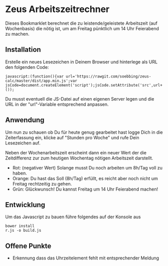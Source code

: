 # Zeus Arbeitszeitrechner

Dieses Bookmarklet berechnet die zu leistende/geleistete Arbeitszeit (auf Wochenbasis) die nötig ist, um am Freitag
pünktlich um 14 Uhr Feierabend zu machen.

## Installation

Erstelle ein neues Lesezeichen in Deinem Browser und hinterlege als URL den folgenden Code:

    javascript:(function(){var url='https://rawgit.com/soebbing/zeus-calc/master/dist/app.min.js';var jsCode=document.createElement('script');jsCode.setAttribute('src',url+'?'+Math.random());document.body.appendChild(jsCode);}());

Du musst eventuell die JS-Datei auf einen eigenen Server legen und die URL in der "url"-Variable entsprechend anpassen.

## Anwendung

Um nun zu schauen ob Du für heute genug gearbeitet hast logge Dich in die Zeiterfassung ein, klicke auf "Stunden pro Woche"
und rufe Dein Lesezeichen auf.

Neben der Wochenarbeitszeit erscheint dann ein neuer Wert der die Zeitdifferenz zur zum heutigen Wochentag nötigen Arbeitszeit darstellt.

- Rot: (negativer Wert) Solange musst Du noch arbeiten um 8h/Tag voll zu haben.
- Orange: Du hast das Soll (8h/Tag) erfüllt, es reicht aber noch nicht um Freitag rechtzeitig zu gehen.
- Grün: Glückwunsch! Du kannst Freitag um 14 Uhr Feierabend machen!

## Entwicklung

Um das Javascript zu bauen führe folgendes auf der Konsole aus

    bower install
    r.js -o build.js

## Offene Punkte

* Erkennung dass das Uhrzeitelement fehlt mit entsprechender Meldung